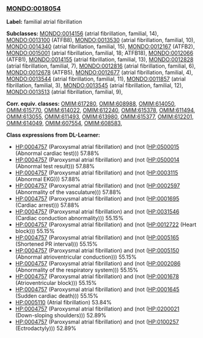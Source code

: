 
### [MONDO:0018054](http://purl.obolibrary.org/obo/MONDO_0018054)
**Label:** familial atrial fibrillation

**Subclasses:** [MONDO:0014156](http://purl.obolibrary.org/obo/MONDO_0014156) (atrial fibrillation, familial, 14), [MONDO:0013100](http://purl.obolibrary.org/obo/MONDO_0013100) (ATFB8), [MONDO:0013530](http://purl.obolibrary.org/obo/MONDO_0013530) (atrial fibrillation, familial, 10), [MONDO:0014340](http://purl.obolibrary.org/obo/MONDO_0014340) (atrial fibrillation, familial, 15), [MONDO:0012167](http://purl.obolibrary.org/obo/MONDO_0012167) (ATFB2), [MONDO:0015001](http://purl.obolibrary.org/obo/MONDO_0015001) (atrial fibrillation, familial, 18; ATFB18), [MONDO:0012066](http://purl.obolibrary.org/obo/MONDO_0012066) (ATFB1), [MONDO:0014155](http://purl.obolibrary.org/obo/MONDO_0014155) (atrial fibrillation, familial, 13), [MONDO:0012828](http://purl.obolibrary.org/obo/MONDO_0012828) (atrial fibrillation, familial, 7), [MONDO:0012816](http://purl.obolibrary.org/obo/MONDO_0012816) (atrial fibrillation, familial, 6), [MONDO:0012678](http://purl.obolibrary.org/obo/MONDO_0012678) (ATFB5), [MONDO:0012677](http://purl.obolibrary.org/obo/MONDO_0012677) (atrial fibrillation, familial, 4), [MONDO:0013544](http://purl.obolibrary.org/obo/MONDO_0013544) (atrial fibrillation, familial, 11), [MONDO:0011857](http://purl.obolibrary.org/obo/MONDO_0011857) (atrial fibrillation, familial, 3), [MONDO:0013545](http://purl.obolibrary.org/obo/MONDO_0013545) (atrial fibrillation, familial, 12), [MONDO:0013513](http://purl.obolibrary.org/obo/MONDO_0013513) (atrial fibrillation, familial, 9), 

**Corr. equiv. classes:** [OMIM:617280](http://purl.obolibrary.org/obo/OMIM_617280), [OMIM:608988](http://purl.obolibrary.org/obo/OMIM_608988), [OMIM:614050](http://purl.obolibrary.org/obo/OMIM_614050), [OMIM:615770](http://purl.obolibrary.org/obo/OMIM_615770), [OMIM:614022](http://purl.obolibrary.org/obo/OMIM_614022), [OMIM:612240](http://purl.obolibrary.org/obo/OMIM_612240), [OMIM:615378](http://purl.obolibrary.org/obo/OMIM_615378), [OMIM:611494](http://purl.obolibrary.org/obo/OMIM_611494), [OMIM:613055](http://purl.obolibrary.org/obo/OMIM_613055), [OMIM:611493](http://purl.obolibrary.org/obo/OMIM_611493), [OMIM:613980](http://purl.obolibrary.org/obo/OMIM_613980), [OMIM:615377](http://purl.obolibrary.org/obo/OMIM_615377), [OMIM:612201](http://purl.obolibrary.org/obo/OMIM_612201), [OMIM:614049](http://purl.obolibrary.org/obo/OMIM_614049), [OMIM:607554](http://purl.obolibrary.org/obo/OMIM_607554), [OMIM:608583](http://purl.obolibrary.org/obo/OMIM_608583), 

**Class expressions from DL-Learner:**

- [HP:0004757](http://purl.obolibrary.org/obo/HP_0004757) (Paroxysmal atrial fibrillation) and (not ([HP:0500015](http://purl.obolibrary.org/obo/HP_0500015) (Abnormal cardiac test))) 57.88%
- [HP:0004757](http://purl.obolibrary.org/obo/HP_0004757) (Paroxysmal atrial fibrillation) and (not ([HP:0500014](http://purl.obolibrary.org/obo/HP_0500014) (Abnormal test result))) 57.88%
- [HP:0004757](http://purl.obolibrary.org/obo/HP_0004757) (Paroxysmal atrial fibrillation) and (not ([HP:0003115](http://purl.obolibrary.org/obo/HP_0003115) (Abnormal EKG))) 57.88%
- [HP:0004757](http://purl.obolibrary.org/obo/HP_0004757) (Paroxysmal atrial fibrillation) and (not ([HP:0002597](http://purl.obolibrary.org/obo/HP_0002597) (Abnormality of the vasculature))) 57.88%
- [HP:0004757](http://purl.obolibrary.org/obo/HP_0004757) (Paroxysmal atrial fibrillation) and (not ([HP:0001695](http://purl.obolibrary.org/obo/HP_0001695) (Cardiac arrest))) 57.88%
- [HP:0004757](http://purl.obolibrary.org/obo/HP_0004757) (Paroxysmal atrial fibrillation) and (not ([HP:0031546](http://purl.obolibrary.org/obo/HP_0031546) (Cardiac conduction abnormality))) 55.15%
- [HP:0004757](http://purl.obolibrary.org/obo/HP_0004757) (Paroxysmal atrial fibrillation) and (not ([HP:0012722](http://purl.obolibrary.org/obo/HP_0012722) (Heart block))) 55.15%
- [HP:0004757](http://purl.obolibrary.org/obo/HP_0004757) (Paroxysmal atrial fibrillation) and (not ([HP:0005165](http://purl.obolibrary.org/obo/HP_0005165) (Shortened PR interval))) 55.15%
- [HP:0004757](http://purl.obolibrary.org/obo/HP_0004757) (Paroxysmal atrial fibrillation) and (not ([HP:0005150](http://purl.obolibrary.org/obo/HP_0005150) (Abnormal atrioventricular conduction))) 55.15%
- [HP:0004757](http://purl.obolibrary.org/obo/HP_0004757) (Paroxysmal atrial fibrillation) and (not ([HP:0002086](http://purl.obolibrary.org/obo/HP_0002086) (Abnormality of the respiratory system))) 55.15%
- [HP:0004757](http://purl.obolibrary.org/obo/HP_0004757) (Paroxysmal atrial fibrillation) and (not ([HP:0001678](http://purl.obolibrary.org/obo/HP_0001678) (Atrioventricular block))) 55.15%
- [HP:0004757](http://purl.obolibrary.org/obo/HP_0004757) (Paroxysmal atrial fibrillation) and (not ([HP:0001645](http://purl.obolibrary.org/obo/HP_0001645) (Sudden cardiac death))) 55.15%
- [HP:0005110](http://purl.obolibrary.org/obo/HP_0005110) (Atrial fibrillation) 53.84%
- [HP:0004757](http://purl.obolibrary.org/obo/HP_0004757) (Paroxysmal atrial fibrillation) and (not ([HP:0200021](http://purl.obolibrary.org/obo/HP_0200021) (Down-sloping shoulders))) 52.89%
- [HP:0004757](http://purl.obolibrary.org/obo/HP_0004757) (Paroxysmal atrial fibrillation) and (not ([HP:0100257](http://purl.obolibrary.org/obo/HP_0100257) (Ectrodactyly))) 52.89%


